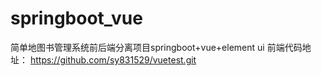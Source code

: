# springboot_vue
简单地图书管理系统前后端分离项目springboot+vue+element ui
前端代码地址： https://github.com/sy831529/vuetest.git
